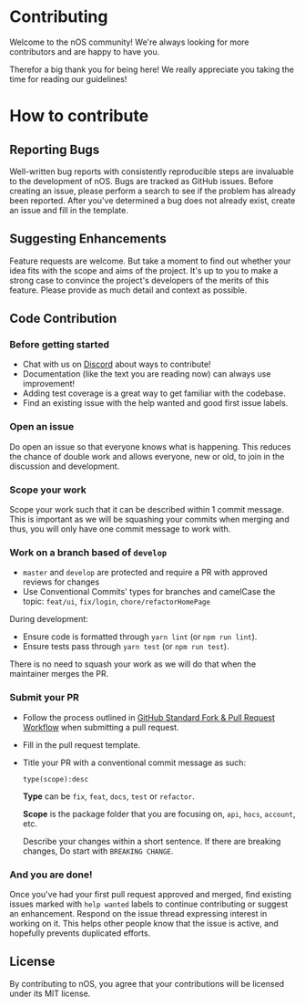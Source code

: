 # Contributing

Welcome to the nOS community! We're always looking for more contributors and are happy to have you. 

Therefor a big thank you for being here! We really appreciate you taking the time for reading our guidelines! 

# How to contribute
## Reporting Bugs
Well-written bug reports with consistently reproducible steps are invaluable to the development of nOS. Bugs are tracked as GitHub issues. Before creating an issue, please perform a search to see if the problem has already been reported. After you've determined a bug does not already exist, create an issue and fill in the template.

## Suggesting Enhancements
Feature requests are welcome. But take a moment to find out whether your idea fits with the scope and aims of the project. It's up to you to make a strong case to convince the project's developers of the merits of this feature. Please provide as much detail and context as possible.


## Code Contribution
### Before getting started

- Chat with us on [Discord](https://discord.nos.io/) about ways to contribute!
- Documentation (like the text you are reading now) can always use improvement!
- Adding test coverage is a great way to get familiar with the codebase.
- Find an existing issue with the help wanted and good first issue labels.

### Open an issue

  Do open an issue so that everyone knows what is happening. This reduces the chance of double work and allows everyone, new or old, to join in the discussion and development.

### Scope your work

  Scope your work such that it can be described within 1 commit message. This is important as we will be squashing your commits when merging and thus, you will only have one commit message to work with.

### Work on a branch based of `develop`
* `master` and `develop` are protected and require a PR with approved reviews for changes
* Use Conventional Commits' types for branches and camelCase the topic: `feat/ui`, `fix/login`, `chore/refactorHomePage`

During development:
- Ensure code is formatted through `yarn lint` (or `npm run lint`).
- Ensure tests pass through `yarn test` (or `npm run test`).

There is no need to squash your work as we will do that when the maintainer merges the PR.

### Submit your PR

- Follow the process outlined in [GitHub Standard Fork & Pull Request Workflow](https://gist.github.com/Chaser324/ce0505fbed06b947d962) when submitting a pull request.
- Fill in the pull request template.
- Title your PR with a conventional commit message as such:
  ```
  type(scope):desc
  ```
  **Type** can be `fix`, `feat`, `docs`, `test` or `refactor`.

  **Scope** is the package folder that you are focusing on, `api`, `hocs`, `account`, etc.

  Describe your changes within a short sentence. If there are breaking changes, Do start with `BREAKING CHANGE`.

### And you are done!
Once you've had your first pull request approved and merged, find existing issues marked with `help wanted` labels to continue contributing or suggest an enhancement. Respond on the issue thread expressing interest in working on it. This helps other people know that the issue is active, and hopefully prevents duplicated efforts.


## License
By contributing to nOS, you agree that your contributions will be licensed under its MIT license.
